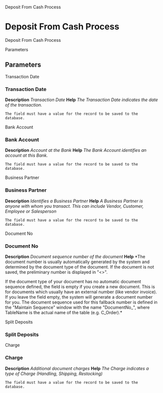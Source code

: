 
Deposit From Cash Process
# Deposit From Cash Process


Deposit From Cash Process

Parameters
## Parameters


Transaction Date
### Transaction Date

**Description**
 *Transaction Date*
**Help**
 *The Transaction Date indicates the date of the transaction.*

```
The field must have a value for the record to be saved to the database.
```
Bank Account
### Bank Account

**Description**
 *Account at the Bank*
**Help**
 *The Bank Account identifies an account at this Bank.*

```
The field must have a value for the record to be saved to the database.
```
Business Partner
### Business Partner

**Description**
 *Identifies a Business Partner*
**Help**
 *A Business Partner is anyone with whom you transact.  This can include Vendor, Customer, Employee or Salesperson*

```
The field must have a value for the record to be saved to the database.
```
Document No
### Document No

**Description**
 *Document sequence number of the document*
**Help**
 *The document number is usually automatically generated by the system and determined by the document type of the document. If the document is not saved, the preliminary number is displayed in "<>".

If the document type of your document has no automatic document sequence defined, the field is empty if you create a new document. This is for documents which usually have an external number (like vendor invoice).  If you leave the field empty, the system will generate a document number for you. The document sequence used for this fallback number is defined in the "Maintain Sequence" window with the name "DocumentNo_<TableName>", where TableName is the actual name of the table (e.g. C_Order).*

Split Deposits
### Split Deposits


Charge
### Charge

**Description**
 *Additional document charges*
**Help**
 *The Charge indicates a type of Charge (Handling, Shipping, Restocking)*

```
The field must have a value for the record to be saved to the database.
```